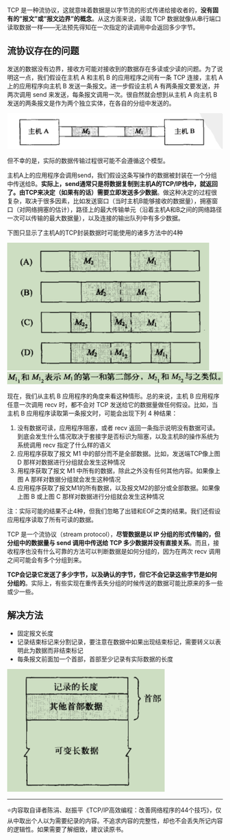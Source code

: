 TCP 是一种流协议，这就意味着数据是以字节流的形式传递给接收者的，**没有固有的”报文”或”报文边界”的概念**。从这方面来说，读取 TCP 数据就像从串行端口读取数据一样——无法预先得知在一次指定的读调用中会返回多少字节。

## 流协议存在的问题

发送的数据没有边界，接收方可能对接收到的数据存在多读或少读的问题。为了说明这一点，我们假设在主机 A 和主机 B 的应用程序之间有一条 TCP 连接，主机 A 上的应用程序向主机 B 发送一条报文。进一步假设主机 A 有两条报文要发送，并两次调用 send 来发送，每条报文调用一次。很自然就会想到从主机 A 向主机 B 发送的两条报文是作为两个独立实体，在各自的分组中发送的。

![主机A和主机B通信](./images/主机A和主机B通信.png)

但不幸的是，实际的数据传输过程很可能不会遵循这个模型。

主机A上的应用程序会调用send，我们假设这条写操作的数据被封装在一个分组中传送给B。**实际上，send通常只是将数据复制到主机A的TCP/IP栈中，就返回了。由TCP来决定（如果有的话）需要立即发送多少数据**。做这种决定的过程很复杂，取决于很多因素，比如发送窗口（当时主机B能够接收的数据量），拥塞窗口（对网络拥塞的估计），路径上的最大传输单元（沿着主机A和B之间的网络路径一次可以传输的最大数据量），以及连接的输出队列中有多少数据。

下图只显示了主机A的TCP封装数据时可能使用的诸多方法中的4种

![数据分割](./images/数据分割.png)![注解M1和M2](./images/注解M1和M2.png)

现在，我们从主机 B 应用程序的角度来看这种情形。总的来说，主机 B 应用程序任意一次调用 recv 时，都不会对 TCP 发送给它的数据量做任何假设。比如，当主机 B 应用程序读取第一条报文时，可能会出现下列 4 种结果：

1. 没有数据可读，应用程序阻塞，或者 recv 返回一条指示说明没有数据可读。到底会发生什么情况取决于套接字是否标识为阻塞，以及主机B的操作系统为系统调用 recv 指定了什么样的语义
2. 应用程序获取了报文 M1 中的部分而不是全部数据。比如，发送端TCP像上图 D 那样对数据进行分组就会发生这种情况
3. 用程序获取了报文 M1 中所有的数据，除此之外没有任何其他内容。如果像上图 A 那样对数据分组就会发生这种情况
4. 应用程序获取了报文M1的所有数据，以及报文M2的部分或全部数据。如果像上图 B 或上图 C 那样对数据进行分组就会发生这种情况

注：实际可能的结果不止4种，但我们忽略了出错和EOF之类的结果。我们还假设应用程序读取了所有可读的数据。

TCP 是一个流协议（stream protocol），**尽管数据是以 IP 分组的形式传输的，但分组中的数据量与 send 调用中传送给 TCP 多少数据并没有直接关系**。而且，接收程序也没有什么可靠的方法可以判断数据是如何分组的，因为在两次 recv 调用之间可能会有多个分组到来。

**TCP会记录它发送了多少字节，以及确认的字节，但它不会记录这些字节是如何分组的**。实际上，有些实现在重传丢失分组的时候传送的数据可能比原来的多一些或少一些。

## 解决方法

- 固定报文长度
- 记录结束标记来分割记录，要注意在数据中如果出现结束标记，需要转义以表明此为数据而非结束标记
- 每条报文前面加一个首部，首部至少记录有实际数据的长度

![自实现协议](./images/自实现协议.png)

---

⭐️内容取自译者陈涓、赵振平《TCP/IP高效编程：改善网络程序的44个技巧》，仅从中取出个人以为需要纪录的内容。不追求内容的完整性，却也不会丢失所记内容的逻辑性。如果需要了解细致，建议读原书。